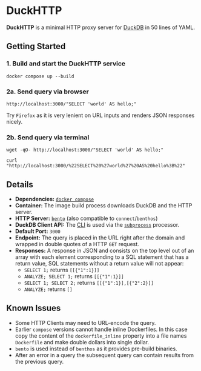 # DuckHTTP

**DuckHTTP** is a minimal HTTP proxy server for [DuckDB](https://duckdb.org) in 50 lines of YAML.

## Getting Started

### 1. Build and start the **DuckHTTP** service
```shell
docker compose up --build
```

### 2a. Send query via browser

```http
http://localhost:3000/"SELECT 'world' AS hello;"
```
Try `Firefox` as it is very lenient on URL inputs and renders JSON responses nicely.

### 2b. Send query via terminal

```shell
wget -qO- http://localhost:3000/"SELECT 'world' AS hello;"
```
```shell
curl "http://localhost:3000/%22SELECT%20%27world%27%20AS%20hello%3B%22"
```

## Details

* **Dependencies:** [`docker compose`](https://docs.docker.com/compose/)
* **Container:** The image build process downloads DuckDB and the HTTP server.
* **HTTP Server:** [`bento`](https://github.com/warpstreamlabs/bento) (also compatible to `connect`/`benthos`)
* **DuckDB Client API:** The [CLI](https://duckdb.org/docs/api/cli/overview) is used via the [`subprocess`](https://docs.redpanda.com/redpanda-connect/components/processors/subprocess/) processor.
* **Default Port:** `3000`
* **Endpoint:** The query is placed in the URL right after the domain and wrapped in double quotes of a HTTP `GET` request.
* **Responses:** A response in JSON and consists on the top level out of an array with each element corresponding to a SQL statement that has a return value,
  SQL statements without a return value will not appear: 
  * `SELECT 1;` returns `[[{"1":1}]]`
  * `ANALYZE; SELECT 1;` returns `[[{"1":1}]]`
  * `SELECT 1; SELECT 2;` returns `[[{"1":1}],[{"2":2}]]`
  * `ANALYZE;` returns `[]`

## Known Issues

* Some HTTP Clients may need to URL-encode the query.
* Earlier `compose` versions cannot handle inline Dockerfiles.
  In this case copy the content of the `dockerfile_inline` property into a file names `Dockerfile` and make double dollars into single dollar.
* `bento` is used instead of `benthos` as it provides pre-build binaries.
* After an error in a query the subsequent query can contain results from the previous query.
